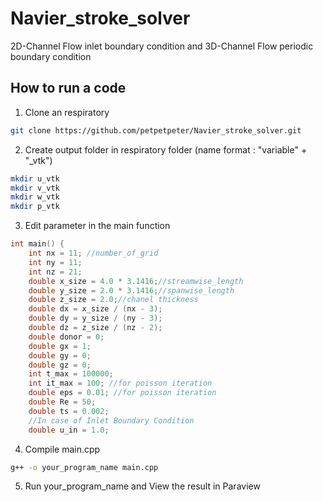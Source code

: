 # Navier_stroke_solver
2D-Channel Flow inlet boundary condition and 3D-Channel Flow periodic boundary condition
## How to run a code
1. Clone an respiratory
```bash
git clone https://github.com/petpetpeter/Navier_stroke_solver.git
```
2. Create output folder in respiratory folder (name format : "variable" + "_vtk")
```bash
mkdir u_vtk
mkdir v_vtk
mkdir w_vtk
mkdir p_vtk
```
3. Edit parameter in the main function
```c++
int main() {
    int nx = 11; //number_of_grid
    int ny = 11; 
    int nz = 21; 
    double x_size = 4.0 * 3.1416;//streamwise_length
    double y_size = 2.0 * 3.1416;//spanwise_length
    double z_size = 2.0;//chanel thickness
    double dx = x_size / (nx - 3);
    double dy = y_size / (ny - 3);
    double dz = z_size / (nz - 2);
    double donor = 0;
    double gx = 1;
    double gy = 0;
    double gz = 0;
    int t_max = 100000;
    int it_max = 100; //for poisson iteration
    double eps = 0.01; //for poisson iteration
    double Re = 50;
    double ts = 0.002;
    //In case of Inlet Boundary Condition
    double u_in = 1.0;
```
4. Compile main.cpp
```bash
g++ -o your_program_name main.cpp
```
5. Run your_program_name and View the result in Paraview

